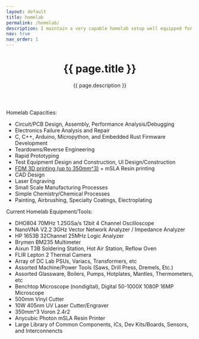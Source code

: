 ```yaml
---
layout: default
title: homelab
permalink: /homelab/
description: I maintain a very capable homelab setup well equipped for electronics, research engineering, small scale manufacturing, chemistry, embedded development and rapid prototyping work. Currently based in Greenville, SC.
nav: true
nav_order: 1
---
```

<div class="post">
  <header class="post-header">
    <h1 class="post-title">{{ page.title }}</h1>
    <p class="post-description">{{ page.description }}</p>
  </header>

  Homelab Capacities:
  <ul>
    <li>Circuit/PCB Design, Assembly, Performance Analysis/Debugging</li>
    <li>Electronics Failure Analysis and Repair</li>
    <li>C, C++, Arduino, Micropython, and Embedded Rust Firmware Development</li>
    <li>Teardowns/Reverse Engineering</li>
    <li>Rapid Prototyping</li>
    <li>Test Equipment Design and Construction, UI Design/Construction</li>
    <li><a href="https://eigenlucy.github.io/projects/voron24/">FDM 3D printing (up to 350mm^3)</a> + mSLA Resin printing</li>
    <li>CAD Design</li>
    <li>Laser Engraving</li>
    <li>Small Scale Manufacturing Processes</li>
    <li>Simple Chemistry/Chemical Processes</li>
   <li>Painting, Airbrushing, Specialty Coatings, Electroplating</li>
  </ul>
  Current Homelab Equipment/Tools:
  <ul>
    <li>DHO804 70MHz 1.25GSa/s 12bit 4 Channel Oscilloscope</li>
    <li>NanoVNA V2.2 3GHz Vector Network Analyzer / Impedance Analyzer</li>
    <li>HP 1653B 32Channel 25MHz Logic Analyzer</li>
    <li>Brymen BM235 Multimeter</li>
    <li>Aixun T3B Soldering Station, Hot Air Station, Reflow Oven</li>
    <li>FLIR Lepton 2 Thermal Camera</li>
    <li>Array of DC Lab PSUs, Variacs, Transformers, etc</li>
    <li>Assorted Machine/Power Tools (Saws, Drill Press, Dremels, Etc.)</li>
    <li>Assorted Glassware, Boilers, Pumps, Hotplates, Mantles, Thermometers, etc</li>
    <li>Benchtop Microscope (nondigital), Digital 50-1000X 1080P 16MP  Microscope</li>
    <li>500mm Vinyl Cutter</li>
    <li>10W 405nm UV Laser Cutter/Engraver</li>
    <li>350mm^3 Voron 2.4r2</li>
    <li>Anycubic Photon mSLA Resin Printer</li>
    <li>Large Library of Common Components, ICs, Dev Kits/Boards, Sensors, and Interconnencts</li>
  </ul>
</div>
